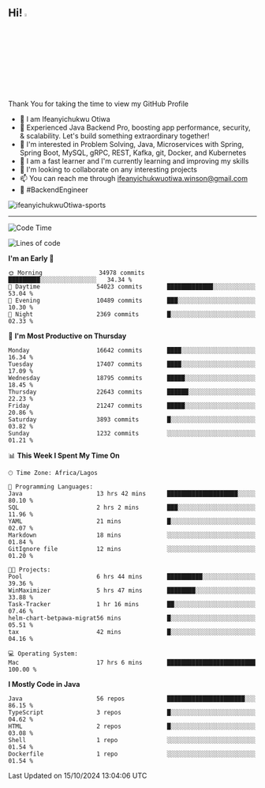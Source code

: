 <!-- BLOG-POST-LIST:START --><!-- BLOG-POST-LIST:END -->

## Hi! <img src="https://media.giphy.com/media/hvRJCLFzcasrR4ia7z/giphy.gif" width="4%"> 

Thank You for taking the time to view my GitHub Profile

- 👋 I am Ifeanyichukwu Otiwa
- 🚀 Experienced Java Backend Pro, boosting app performance, security, & scalability. Let's build something extraordinary together!
- 👀 I'm interested in Problem Solving, Java, Microservices with Spring, Spring Boot, MySQL, gRPC, REST, Kafka, git, Docker, and Kubernetes
- 🌱 I am a fast learner and I'm currently learning and improving my skills
- 💞️ I'm looking to collaborate on any interesting projects
- 📫 You can reach me through ifeanyichukwuotiwa.winson@gmail.com
- 🚀 #BackendEngineer

<p align="left" marginTop="10px"> <img src="https://komarev.com/ghpvc/?username=ifeanyichukwuOtiwa-sports&label=Profile%20views&color=0e75b6&style=for-the-badge" alt="ifeanyichukwuOtiwa-sports" /> </p>

***

<!--START_SECTION:waka-->
![Code Time](http://img.shields.io/badge/Code%20Time-2%2C984%20hrs%207%20mins-blue)

![Lines of code](https://img.shields.io/badge/From%20Hello%20World%20I%27ve%20Written-24.6%20million%20lines%20of%20code-blue)

**I'm an Early 🐤** 

```text
🌞 Morning                34978 commits       █████████░░░░░░░░░░░░░░░░   34.34 % 
🌆 Daytime                54023 commits       █████████████░░░░░░░░░░░░   53.04 % 
🌃 Evening                10489 commits       ███░░░░░░░░░░░░░░░░░░░░░░   10.30 % 
🌙 Night                  2369 commits        █░░░░░░░░░░░░░░░░░░░░░░░░   02.33 % 
```
📅 **I'm Most Productive on Thursday** 

```text
Monday                   16642 commits       ████░░░░░░░░░░░░░░░░░░░░░   16.34 % 
Tuesday                  17407 commits       ████░░░░░░░░░░░░░░░░░░░░░   17.09 % 
Wednesday                18795 commits       █████░░░░░░░░░░░░░░░░░░░░   18.45 % 
Thursday                 22643 commits       ██████░░░░░░░░░░░░░░░░░░░   22.23 % 
Friday                   21247 commits       █████░░░░░░░░░░░░░░░░░░░░   20.86 % 
Saturday                 3893 commits        █░░░░░░░░░░░░░░░░░░░░░░░░   03.82 % 
Sunday                   1232 commits        ░░░░░░░░░░░░░░░░░░░░░░░░░   01.21 % 
```


📊 **This Week I Spent My Time On** 

```text
🕑︎ Time Zone: Africa/Lagos

💬 Programming Languages: 
Java                     13 hrs 42 mins      ████████████████████░░░░░   80.10 % 
SQL                      2 hrs 2 mins        ███░░░░░░░░░░░░░░░░░░░░░░   11.96 % 
YAML                     21 mins             █░░░░░░░░░░░░░░░░░░░░░░░░   02.07 % 
Markdown                 18 mins             ░░░░░░░░░░░░░░░░░░░░░░░░░   01.84 % 
GitIgnore file           12 mins             ░░░░░░░░░░░░░░░░░░░░░░░░░   01.20 % 

🐱‍💻 Projects: 
Pool                     6 hrs 44 mins       ██████████░░░░░░░░░░░░░░░   39.36 % 
WinMaximizer             5 hrs 47 mins       ████████░░░░░░░░░░░░░░░░░   33.88 % 
Task-Tracker             1 hr 16 mins        ██░░░░░░░░░░░░░░░░░░░░░░░   07.46 % 
helm-chart-betpawa-migrat56 mins             █░░░░░░░░░░░░░░░░░░░░░░░░   05.51 % 
tax                      42 mins             █░░░░░░░░░░░░░░░░░░░░░░░░   04.16 % 

💻 Operating System: 
Mac                      17 hrs 6 mins       █████████████████████████   100.00 % 
```

**I Mostly Code in Java** 

```text
Java                     56 repos            ██████████████████████░░░   86.15 % 
TypeScript               3 repos             █░░░░░░░░░░░░░░░░░░░░░░░░   04.62 % 
HTML                     2 repos             █░░░░░░░░░░░░░░░░░░░░░░░░   03.08 % 
Shell                    1 repo              ░░░░░░░░░░░░░░░░░░░░░░░░░   01.54 % 
Dockerfile               1 repo              ░░░░░░░░░░░░░░░░░░░░░░░░░   01.54 % 
```




 Last Updated on 15/10/2024 13:04:06 UTC
<!--END_SECTION:waka-->

<!--
<p align="center">
![trophy](https://github-profile-trophy.vercel.app/?username=ifeanyichukwuOtiwa-sports&theme=onedark) (https://github.com/ryo-ma/github-profile-trophy)
</p>
-->

<!---
ifeanyi-otiwa/ifeanyi-otiwa is a ✨ special ✨ repository because its `README.md` (this file) appears on your GitHub profile.
You can click the Preview link to take a look at your changes.
--->

